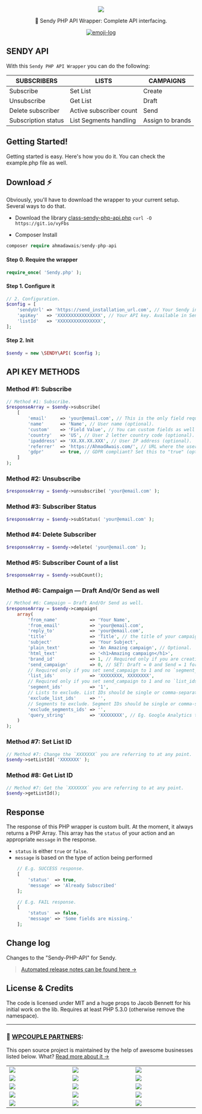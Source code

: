 <div align="center">

<img align="center" src="https://i.imgur.com/FylVZzy.png" />

<p>🚀 Sendy PHP API Wrapper: Complete API interfacing.</p>

[![emoji-log](https://cdn.rawgit.com/ahmadawais/stuff/ca97874/emoji-log/flat-round.svg)](https://github.com/ahmadawais/Emoji-Log/)

</div>

## SENDY API

With this `Sendy PHP API Wrapper` you can do the following:

 **SUBSCRIBERS** | **LISTS** | **CAMPAIGNS**
--- | --- | ---
Subscribe | Set List | Create
Unsubscribe | Get List | Draft
Delete subscriber | Active subscriber count | Send
Subscription status | List Segments handling | Assign to brands


## Getting Started!

Getting started is easy. Here's how you do it. You can check the example.php file as well.

## Download ⚡️

Obviously, you'll have to download the wrapper to your current setup. Several ways to do that.

- Download the library [class-sendy-php-api.php](https://github.com/ahmadawais/Sendy-PHP-API/blob/master/src/class-sendy-php-api.php)
`curl -O https://git.io/vyFbs`

- Composer Install

```php
composer require ahmadawais/sendy-php-api
```

#### Step 0. Require the wrapper
```php
require_once( 'Sendy.php' );
```

#### Step 1. Configure it
```php
// 2. Configuration.
$config = [
	'sendyUrl' => 'https://send_installation_url.com', // Your Sendy installation URL (without trailing slash).
	'apiKey'   => 'XXXXXXXXXXXXXXXX', // Your API key. Available in Sendy Settings.
	'listId'   => 'XXXXXXXXXXXXXXXX',
];
```

#### Step 2. Init
```php
$sendy = new \SENDY\API( $config );
```

## API KEY METHODS

### Method #1: Subscribe

```php
// Method #1: Subscribe.
$responseArray = $sendy->subscribe(
	[
		'email'     => 'your@email.com', // This is the only field required by sendy.
		'name'      => 'Name', // User name (optional).
		'custom'    => 'Field Value', // You can custom fields as well (optional).
		'country'   => 'US', // User 2 letter country code (optional).
		'ipaddress' => 'XX.XX.XX.XXX', // User IP address (optional).
		'referrer'  => 'https://AhmadAwais.com/', // URL where the user signed up from (optional).
		'gdpr'      => true, // GDPR compliant? Set this to "true" (optional).
	]
);

```

### Method #2: Unsubscribe

```php
$responseArray = $sendy->unsubscribe( 'your@email.com' );
```

### Method #3: Subscriber Status

```php
$responseArray = $sendy->subStatus( 'your@email.com' );

```

### Method #4: Delete Subscriber

```php
$responseArray = $sendy->delete( 'your@email.com' );

```

### Method #5: Subscriber Count of a list

```php
$responseArray = $sendy->subCount();
```

### Method #6: Campaign — Draft And/Or Send as well

```php
// Method #6: Campaign — Draft And/Or Send as well.
$responseArray = $sendy->campaign(
	array(
		'from_name'            => 'Your Name',
		'from_email'           => 'your@email.com',
		'reply_to'             => 'your@email.com',
		'title'                => 'Title', // the title of your campaign.
		'subject'              => 'Your Subject',
		'plain_text'           => 'An Amazing campaign', // Optional.
		'html_text'            => '<h1>Amazing campaign</h1>',
		'brand_id'             => 1, // Required only if you are creating a 'Draft' campaign. That is `send_campaign` set to 0.
		'send_campaign'        => 0, // SET: Draft = 0 and Send = 1 for the campaign.
		// Required only if you set send_campaign to 1 and no `segment_ids` are passed in.. List IDs should be single or comma-separated.
		'list_ids'             => 'XXXXXXXX, XXXXXXXX',
		// Required only if you set send_campaign to 1 and no `list_ids` are passed in. Segment IDs should be single or comma-separated.
		'segment_ids'          => '1',
		// Lists to exclude. List IDs should be single or comma-separated. (optional).
		'exclude_list_ids'     => '',
		// Segments to exclude. Segment IDs should be single or comma-separated. (optional).
		'exclude_segments_ids' => '',
		'query_string'         => 'XXXXXXXX', // Eg. Google Analytics tags.
	)
);
```

### Method #7: Set List ID

```php
// Method #7: Change the `XXXXXXX` you are referring to at any point.
$sendy->setListId( 'XXXXXXX' );
```

### Method #8: Get List ID

```php
// Method #7: Get the `XXXXXXX` you are referring to at any point.
$sendy->getListId();
```

## Response

The response of this PHP wrapper is custom built. At the moment, it always returns a PHP Array. This array has the `status` of your action and an appropriate `message` in the response.

- `status` is either `true` or `false`.
- `message` is based on the type of action being performed

```php
    // E.g. SUCCESS response.
    [
        'status'  => true,
        'message' => 'Already Subscribed'
    ];

    // E.g. FAIL response.
    [
        'status'  => false,
        'message' => 'Some fields are missing.'
    ];
```

## Change log

Changes to the "Sendy-PHP-API" for Sendy.

> [Automated release notes can be found here →](https://github.com/ahmadawais/Sendy-PHP-API/releases)

## License & Credits

The code is licensed under MIT and a huge props to Jacob Bennett for his initial work on the lib.
Requires at least PHP 5.3.0 (otherwise remove the namespace).

---

### 🙌 [WPCOUPLE PARTNERS](https://WPCouple.com/partners):

This open source project is maintained by the help of awesome businesses listed below. What? [Read more about it →](https://WPCouple.com/partners)

<table width='100%'>
	<tr>
		<td width='333.33'><a target='_blank' href='https://www.gravityforms.com/?utm_source=WPCouple&utm_medium=Partner'><img src='https://on.ahmda.ws/mtrE/c' /></a></td>
		<td width='333.33'><a target='_blank' href='https://kinsta.com/?utm_source=WPCouple&utm_medium=Partner'><img src='https://on.ahmda.ws/mu5O/c' /></a></td>
		<td width='333.33'><a target='_blank' href='https://wpengine.com/?utm_source=WPCouple&utm_medium=Partner'><img src='https://on.ahmda.ws/mto3/c' /></a></td>
	</tr>
	<tr>
		<td width='333.33'><a target='_blank' href='https://www.sitelock.com/?utm_source=WPCouple&utm_medium=Partner'><img src='https://on.ahmda.ws/mtyZ/c' /></a></td>
		<td width='333.33'><a target='_blank' href='https://wp-rocket.me/?utm_source=WPCouple&utm_medium=Partner'><img src='https://on.ahmda.ws/mtrv/c' /></a></td>
		<td width='333.33'><a target='_blank' href='https://blogvault.net/?utm_source=WPCouple&utm_medium=Partner'><img src='https://on.ahmda.ws/mtph/c' /></a></td>
	</tr>
	<tr>
		<td width='333.33'><a target='_blank' href='http://cridio.com/?utm_source=WPCouple&utm_medium=Partner'><img src='https://on.ahmda.ws/mtmy/c' /></a></td>
		<td width='333.33'><a target='_blank' href='http://wecobble.com/?utm_source=WPCouple&utm_medium=Partner'><img src='https://on.ahmda.ws/mtrW/c' /></a></td>
		<td width='333.33'><a target='_blank' href='https://www.cloudways.com/?utm_source=WPCouple&utm_medium=Partner'><img src='https://on.ahmda.ws/mu0C/c' /></a></td>
	</tr>
	<tr>
		<td width='333.33'><a target='_blank' href='https://www.cozmoslabs.com/?utm_source=WPCouple&utm_medium=Partner'><img src='https://on.ahmda.ws/mu9W/c' /></a></td>
		<td width='333.33'><a target='_blank' href='https://wpgeodirectory.com/?utm_source=WPCouple&utm_medium=Partner'><img src='https://on.ahmda.ws/mtwv/c' /></a></td>
		<td width='333.33'><a target='_blank' href='https://www.wpsecurityauditlog.com/?utm_source=WPCouple&utm_medium=Partner'><img src='https://on.ahmda.ws/mtkh/c' /></a></td>
	</tr>
	<tr>
		<td width='333.33'><a target='_blank' href='https://mythemeshop.com/?utm_source=WPCouple&utm_medium=Partner'><img src='https://on.ahmda.ws/n3ug/c' /></a></td>
		<td width='333.33'><a target='_blank' href='https://www.liquidweb.com/?utm_source=WPCouple&utm_medium=Partner'><img src='https://on.ahmda.ws/mtnt/c' /></a></td>
		<td width='333.33'><a target='_blank' href='https://WPCouple.com/contact?utm_source=WPCouple&utm_medium=Partner'><img src='https://on.ahmda.ws/mu3F/c' /></a></td>
	</tr>
</table>
